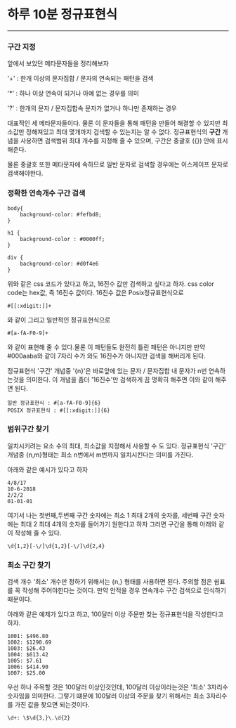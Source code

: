하루 10분 정규표현식
===
***

### 구간 지정

앞에서 보았던 메타문자들을 정리해보자

  '+' : 한개 이상의 문자집합 / 문자의 연속되는 패턴을 검색
  
  '\*' : 하나 이상 연속이 되거나 아예 없는 경우를 의미
  
  '?' : 한개의 문자 / 문자집합속 문자가 없거나 하나만 존재하는 경우
  
대표적인 세 메타문자들이다. 물론 이 문자들을 통해 패턴을 만들어 해결할 수 있지만 최소값만 정해져있고 최대 몇개까지 검색할 수 있는지는 알 수 없다.
정규표현식의 **구간** 개념을 사용하면 검색범위 최대 개수를 지정해 줄 수 있으며, 구간은 중괄호 ({}) 안에 표시해준다.

물론 중괄호 또한 메타문자에 속하므로 일반 문자로 검색할 경우에는 이스케이프 문자로 검색해야한다.

### 정확한 연속개수 구간 검색

    body{
	    background-color: #fefbd8;
    }

    h1 {
	    background-color : #0000ff;
    }

    div {
	    background-color: #d0f4e6
    }

위와 같은 css 코드가 있다고 하고, 16진수 값만 검색하고 싶다고 하자. css color code는 hex값, 즉 16진수 값이다. 16진수 값은 Posix정규표현식으로 

    #[[:xdigit:]]+

와 같이 그리고 일반적인 정규표현식으로

    #[a-fA-F0-9]+

와 같이 표현해 줄 수 있다.물론 이 패턴들도 완전히 틀린 패턴은 아니지만 만약 #000aaba와 같이 7자리 수가 와도 16진수가 아니지만 검색을 해버리게 된다.

정규표현식 '구간' 개념중 '{n}'은 바로앞에 있는 문자 / 문자집합 내 문자가 n번 연속하는것을 의미한다.
이 개념을 좀더 '16진수'만 검색하게 끔 명확히 해주면 이와 같이 해주면 된다.

    일반 정규표현식 : #[a-fA-F0-9]{6}
    POSIX 정규표현식 : #[[:xdigit:]]{6}

### 범위구간 찾기

일치시키려는 요소 수의 최대, 최소값을 지정해서 사용할 수 도 있다. 정규표현식 '구간' 개념중 {n,m}형태는 최소 n번에서 m번까지 일치시킨다는 의미를 가진다.

아래와 같은 예시가 있다고 하자

    4/8/17
    10-6-2018
    2/2/2
    01-01-01

여기서 나는 첫번째,두번째 구간 숫자에는 최소 1 최대 2개의 숫자를, 세번째 구간 숫자에는 최대 2 최대 4개의 숫자를 들어가기 원한다고 하자 그러면 구간을 통해 아래와 같이 작성해 줄 수 있다.

    \d{1,2}[-\/]\d{1,2}[-\/]\d{2,4}

### 최소 구간 찾기

검색 개수 '최소' 개수만 정하기 위해서는 {n,} 형태를 사용하면 된다. 주의할 점은 쉼표를 꼭 작성해 주어야한다는 것이다. 만약 안적을 경우 연속개수 구간 검색으로 인식하기 때문이다.

아래와 같은 예제가 있다고 하고, 100달러 이상 주문만 찾는 정규표현식을 작성한다고 하자.

    1001: $496.80
    1002: $1290.69
    1003: $26.43
    1004: $613.42
    1005: $7.61
    1006: $414.90
    1007: $25.00

우선 하나 주목할 것은 100달러 이상인것인데, 100달러 이상이라는것은 '최소' 3자리수 숫자임을 의미한다. 그렇기 떄문에 100달러 이상의 주문을 찾기 위해서는 최소 3자리수를 가진 값을 찾으면 되는것이다.

    \d+: \$\d{3,}\.\d{2}